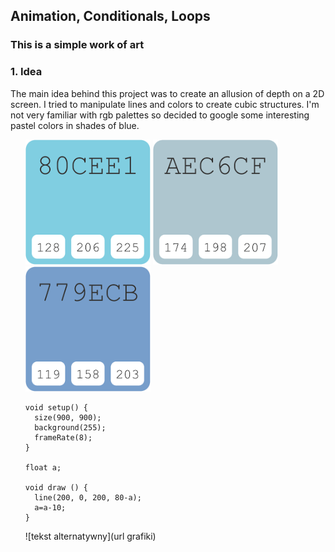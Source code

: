 ## Animation, Conditionals, Loops
### This is a simple work of art

### 1. Idea
The main idea behind this project was to create an allusion of depth on a 2D screen. I tried to manipulate lines and colors to create cubic structures. 
I'm not very familiar with rgb palettes so decided to google some interesting pastel colors in shades of blue.
<ul>
<img src="https://github.com/martapienkosz/interactivemedia/blob/master/Media/blue.png" width="200">
<img src="https://github.com/martapienkosz/interactivemedia/blob/master/Media/grey.png" width="200">
<img src="https://github.com/martapienkosz/interactivemedia/blob/master/Media/dark%20blue.png" width="200"> </lu>


````
void setup() {
  size(900, 900);
  background(255);
  frameRate(8);
}

float a;

void draw () {
  line(200, 0, 200, 80-a);
  a=a-10;
}

````

![tekst alternatywny](url grafiki)
